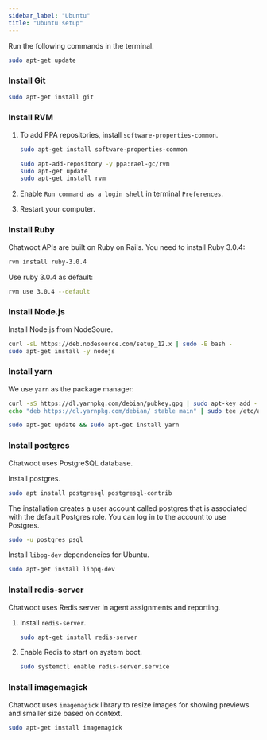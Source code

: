 ```yaml
---
sidebar_label: "Ubuntu"
title: "Ubuntu setup"
---
```


Run the following commands in the terminal.

```bash
sudo apt-get update
```

### Install Git

```bash
sudo apt-get install git
```

### Install RVM

1. To add PPA repositories, install `software-properties-common`.

   ```bash
   sudo apt-get install software-properties-common
   ```

   ```bash
   sudo apt-add-repository -y ppa:rael-gc/rvm
   sudo apt-get update
   sudo apt-get install rvm
   ```

2. Enable `Run command as a login shell` in terminal `Preferences`.

3. Restart your computer.

### Install Ruby

Chatwoot APIs are built on Ruby on Rails. You need to install Ruby 3.0.4:

```bash
rvm install ruby-3.0.4
```

Use ruby 3.0.4 as default:

```bash
rvm use 3.0.4 --default
```

### Install Node.js

Install Node.js from NodeSoure.

```bash
curl -sL https://deb.nodesource.com/setup_12.x | sudo -E bash -
sudo apt-get install -y nodejs
```

### Install yarn

We use `yarn` as the package manager:

```bash
curl -sS https://dl.yarnpkg.com/debian/pubkey.gpg | sudo apt-key add -
echo "deb https://dl.yarnpkg.com/debian/ stable main" | sudo tee /etc/apt/sources.list.d/yarn.list
```

```bash
sudo apt-get update && sudo apt-get install yarn
```

### Install postgres

Chatwoot uses PostgreSQL database.

Install postgres.

```bash
sudo apt install postgresql postgresql-contrib
```

The installation creates a user account called postgres that is associated with the default Postgres role. You can log in to the account to use Postgres.

```bash
sudo -u postgres psql
```

Install `libpg-dev` dependencies for Ubuntu.

```bash
sudo apt-get install libpq-dev
```

### Install redis-server

Chatwoot uses Redis server in agent assignments and reporting.

1. Install `redis-server`.

   ```bash
   sudo apt-get install redis-server
   ```

2. Enable Redis to start on system boot.

   ```bash
   sudo systemctl enable redis-server.service
   ```

### Install imagemagick

Chatwoot uses `imagemagick` library to resize images for showing previews and smaller size based on context.

```bash
sudo apt-get install imagemagick
```
